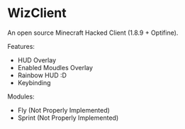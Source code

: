 # WizClient
 An open source Minecraft Hacked Client (1.8.9 + Optifine).


Features:
- HUD Overlay
- Enabled Moudles Overlay
- Rainbow HUD :D
- Keybinding

Modules:
- Fly (Not Properly Implemented)
- Sprint (Not Properly Implemented)
